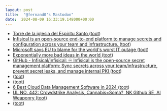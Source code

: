 ```yaml
---
layout: post
title:  "@fernand0's Mastodon"
date:  2024-08-09 16:33:19.148000+00:00
---
```

*  [Torre de la iglesia del Espíritu Santo ](https://www.flickr.com/photos/fernand0/53895201173) ([toot](https://mastodon.social/@fernand0/112933024506840155))
*  [Infisical is an open-source end-to-end platform to manage secrets and configuration across your team and infrastructure. ](https://infisical.com) ([toot](https://mastodon.social/@fernand0/112932966007452198))
*  [Microsoft says EU to blame for the world's worst IT outage ](https://www.euronews.com/next/2024/07/22/microsoft-says-eu-to-blame-for-the-worlds-worst-it-outag) ([toot](https://mastodon.social/@fernand0/112932802404387710))
*  [Exponentially more bad ideas in the world ](https://dougbelshaw.com/blog/2024/07/22/exponentially-more-bad-ideas-in-the-world) ([toot](https://mastodon.social/@fernand0/112932551820065156))
*  [GitHub - Infisical/infisical: ♾ Infisical is the open-source secret management platform: Sync secrets across your team/infrastructure, prevent secret leaks, and manage internal PKI ](https://github.com/Infisical/infisica) ([toot](https://mastodon.social/@fernand0/112932321342982708))
*  [ ](https://social.treehouse.systems/@Aissen) ([toot](https://mastodon.social/@fernand0/112932258558598793))
*  [ ](https://hispagatos.space/@moribundo) ([toot](https://mastodon.social/@fernand0/112932255442210633))
*  [6 Best Cloud Data Management Software in 2024 ](https://www.esecurityplanet.com/cloud/best-cloud-data-management-software) ([toot](https://mastodon.social/@fernand0/112931988928686976))
*  [UL NO. 442: Crowdstrike Analysis, Cannabis=Soma?, NK Github SE, AI Weaponry ](https://danielmiessler.com/p/ul-44) ([toot](https://mastodon.social/@fernand0/112931903899171756))
*  [ ](https://mastodon.social/users/fernand0/statuses/112931815405345436/activity) ([toot](https://mastodon.social/users/fernand0/statuses/112931815405345436/activity))
